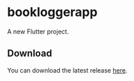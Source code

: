 # bookloggerapp

A new Flutter project.

## Download

You can download the latest release [here](<your-link-here>).
